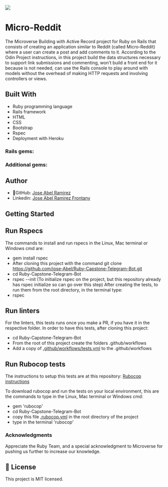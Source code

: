 ![](https://img.shields.io/badge/Microverse-blueviolet)

# Micro-Reddit

The Microverse Building with Active Record project for Ruby on Rails that consists of creating an application similar to Reddit (called Micro-Reddit) where a user can create a post and add comments to it. According to the Odin Project instructions, in this project build the data structures necessary to support link submissions and commenting, won’t build a front end for it because is not needed, can use the Rails console to play around with models without the overhead of making HTTP requests and involving controllers or views.

## Built With
- Ruby programming language
- Rails framework
- HTML
- CSS
- Bootstrap
- Rspec
- Deployment with Heroku

### Rails gems:


### Additional gems:


## Author
- 👤GitHub: [Jose Abel Ramirez](https://github.com/jose-Abel)
- Linkedin: [Jose Abel Ramirez Frontany](https://www.linkedin.com/in/jose-abel-ramirez-frontany-7674a842/)


## Getting Started


## Run Rspecs
The commands to install and run rspecs in the Linux, Mac terminal or Windows cmd are:

- gem install rspec
- After cloning this project with the command git clone https://github.com/jose-Abel/Ruby-Capstone-Telegram-Bot.git
- cd Ruby-Capstone-Telegram-Bot
- rspec --init (To initialize rspec on the project, but this repository already has rspec initialize so can go over this step)
After creating the tests, to run them from the root directory, in the terminal type:
- rspec

## Run linters
For the linters, this tests runs once you make a PR, if you have it in the respective folder. In order to have this tests, after cloning this project:
 - cd Ruby-Capstone-Telegram-Bot
- From the root of this project create the folders .github/workflows
- Add a copy of [.github/workflows/tests.yml](https://github.com/microverseinc/linters-config/blob/master/ruby/.github/workflows/tests.yml) to the .github/workflows

## Run Rubocop tests
The instructions to setup this tests are at this repository: [Rubocop instructions](https://github.com/microverseinc/linters-config/tree/master/ruby)

To download rubocop and run the tests on your local environment, this are the commands to type in the Linux, Mac terminal or Windows cmd:
- gem 'rubocop'
- cd Ruby-Capstone-Telegram-Bot
- copy this file [.rubocop.yml](https://github.com/microverseinc/linters-config/blob/master/ruby/.rubocop.yml) in the root directory of the project
- type in the terminal 'rubocop'


### Acknowledgments
Appreciate the Ruby Team, and a special acknowledgment to Microverse for pushing us further to increase our knowledge.


## 📝 License
This project is MIT licensed.
